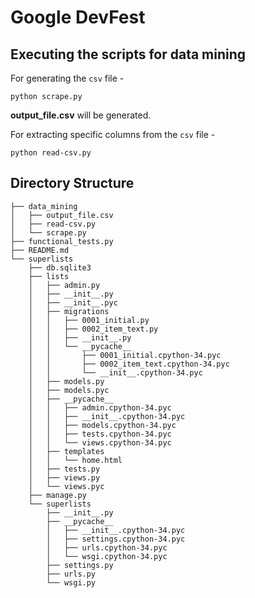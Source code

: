 # Google DevFest

## Executing the scripts for data mining

For generating the `csv` file -
```
python scrape.py
```
**output_file.csv** will be generated.

For extracting specific columns from the `csv` file -
```
python read-csv.py
```

## Directory Structure
```
├── data_mining
│   ├── output_file.csv
│   ├── read-csv.py
│   └── scrape.py
├── functional_tests.py
├── README.md
└── superlists
    ├── db.sqlite3
    ├── lists
    │   ├── admin.py
    │   ├── __init__.py
    │   ├── __init__.pyc
    │   ├── migrations
    │   │   ├── 0001_initial.py
    │   │   ├── 0002_item_text.py
    │   │   ├── __init__.py
    │   │   └── __pycache__
    │   │       ├── 0001_initial.cpython-34.pyc
    │   │       ├── 0002_item_text.cpython-34.pyc
    │   │       └── __init__.cpython-34.pyc
    │   ├── models.py
    │   ├── models.pyc
    │   ├── __pycache__
    │   │   ├── admin.cpython-34.pyc
    │   │   ├── __init__.cpython-34.pyc
    │   │   ├── models.cpython-34.pyc
    │   │   ├── tests.cpython-34.pyc
    │   │   └── views.cpython-34.pyc
    │   ├── templates
    │   │   └── home.html
    │   ├── tests.py
    │   ├── views.py
    │   └── views.pyc
    ├── manage.py
    └── superlists
        ├── __init__.py
        ├── __pycache__
        │   ├── __init__.cpython-34.pyc
        │   ├── settings.cpython-34.pyc
        │   ├── urls.cpython-34.pyc
        │   └── wsgi.cpython-34.pyc
        ├── settings.py
        ├── urls.py
        └── wsgi.py
```
